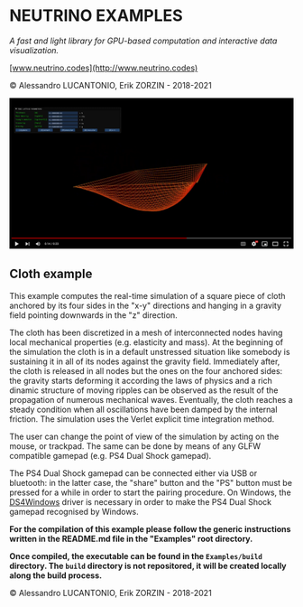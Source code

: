 # NEUTRINO EXAMPLES

_A fast and light library for GPU-based computation and interactive data visualization._

[www.neutrino.codes](http://www.neutrino.codes)

© Alessandro LUCANTONIO, Erik ZORZIN - 2018-2021

[![Neutrino - Cloth](../Logos/Neutrino-Cloth.png)](https://www.youtube.com/watch?v=jYHdJxtJkGM)

## Cloth example

This example computes the real-time simulation of a square piece of cloth anchored by its four sides
in the "x-y" directions and hanging in a gravity field pointing downwards in the "z" direction.

The cloth has been discretized in a mesh of interconnected nodes having local mechanical properties
(e.g. elasticity and mass). At the beginning of the simulation the cloth is in a default unstressed
situation like somebody is sustaining it in all of its nodes against the gravity field. Immediately
after, the cloth is released in all nodes but the ones on the four anchored sides: the gravity
starts deforming it according the laws of physics and a rich dinamic structure of moving ripples can
be observed as the result of the propagation of numerous mechanical waves. Eventually, the cloth
reaches a steady condition when all oscillations have been damped by the internal friction.
The simulation uses the Verlet explicit time integration method.

The user can change the point of view of the simulation by acting on the mouse, or
trackpad. The same can be done by means of any GLFW compatible gamepad (e.g. PS4 Dual Shock gamepad).

The PS4 Dual Shock gamepad can be connected either via USB or bluetooth: in the latter case, the
"share" button and the "PS" button must be pressed for a while in order to start the pairing
procedure. On Windows, the [DS4Windows](https://ryochan7.github.io/ds4windows-site/) driver is necessary
in order to make the PS4 Dual Shock gamepad recognised by Windows.

**For the compilation of this example please follow the generic instructions written in the
README.md file in the "Examples" root directory.**

**Once compiled, the executable can be found in the `Examples/build` directory.
The `build` directory is not repositored, it will be created locally along the build process.**

© Alessandro LUCANTONIO, Erik ZORZIN - 2018-2021
